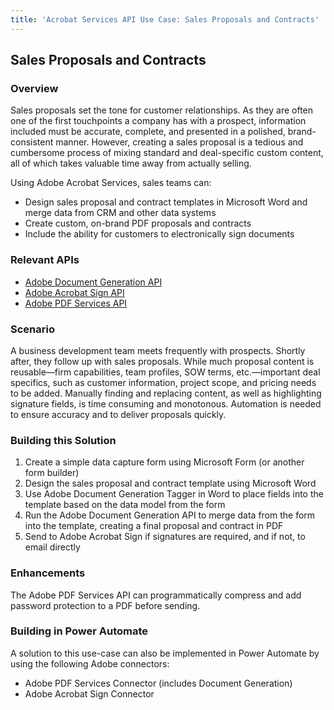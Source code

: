 ```yaml
---
title: 'Acrobat Services API Use Case: Sales Proposals and Contracts'
---
```


## Sales Proposals and Contracts

### Overview

Sales proposals set the tone for customer relationships. As they are often one of the first touchpoints a company has with a prospect, information included must be accurate, complete, and presented in a polished, brand-consistent manner. However, creating a sales proposal is a tedious and cumbersome process of mixing standard and deal-specific custom content, all of which takes valuable time away from actually selling.

Using Adobe Acrobat Services, sales teams can:

* Design sales proposal and contract templates in Microsoft Word and merge data from CRM and other data systems
* Create custom, on-brand PDF proposals and contracts
* Include the ability for customers to electronically sign documents

### Relevant APIs

* [Adobe Document Generation API](/src/pages/apis/doc-generation.md)
* [Adobe Acrobat Sign API](https://www.adobe.io/apis/documentcloud/sign.html)
* [Adobe PDF Services API](/src/pages/apis/pdf-services.md)

### Scenario

A business development team meets frequently with prospects. Shortly after, they follow up with sales proposals. While much proposal content is reusable—firm capabilities, team profiles, SOW terms, etc.—important deal specifics, such as customer information, project scope, and pricing needs to be added. Manually finding and replacing content, as well as highlighting signature fields, is time consuming and monotonous. Automation is needed to ensure accuracy and to deliver proposals quickly.

### Building this Solution

1. Create a simple data capture form using Microsoft Form (or another form builder)
2. Design the sales proposal and contract template using Microsoft Word
3. Use Adobe Document Generation Tagger in Word to place fields into the template based on the data model from the form
4. Run the Adobe Document Generation API to merge data from the form into the template, creating a final proposal and contract in PDF
5. Send to Adobe Acrobat Sign if signatures are required, and if not, to email directly

### Enhancements

The Adobe PDF Services API can programmatically compress and add password protection to a PDF before sending.

### Building in Power Automate

A solution to this use-case can also be implemented in Power Automate by using the following Adobe connectors:

* Adobe PDF Services Connector (includes Document Generation)
* Adobe Acrobat Sign Connector
